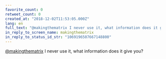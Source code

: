 ```yaml
---
favorite_count: 0
retweet_count: 0
created_at: "2018-12-02T11:53:05.000Z"
lang: en
full_text: "@makingthematrix I never use it, what information does it give you?"
in_reply_to_screen_name: makingthematrix
in_reply_to_status_id_str: "1069196507667148800"
---
```


[@makingthematrix](https://twitter.com/makingthematrix) I never use it, what
information does it give you?

